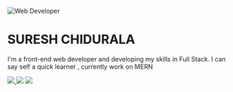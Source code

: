 ![Web Developer](https://pbs.twimg.com/media/DQlOsZyVAAAXfAx.jpg)

# SURESH CHIDURALA

 I'm a front-end web developer and developing my skills in Full Stack. I can say self a quick learner , currently work on MERN

<p>
  <a href='https://twitter.com/SureshChidural3' target="_blank">
<img src="https://img.shields.io/badge/twitter%20-%23E4405F.svg?&style=for-the-badge&logo=twitter&logoColor=white"/>
    </a>
<img src="https://img.shields.io/badge/linkedin%20-%230077B5.svg?&style=for-the-badge&logo=linkedin&logoColor=white"/>
<img src="https://img.shields.io/badge/github%20-%23121011.svg?&style=for-the-badge&logo=github&logoColor=white"/>
  
</p>
